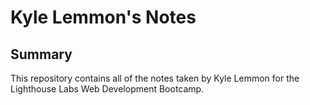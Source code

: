 # Kyle Lemmon's Notes

## Summary 

This repository contains all of the notes taken by Kyle Lemmon for the Lighthouse Labs Web Development Bootcamp.